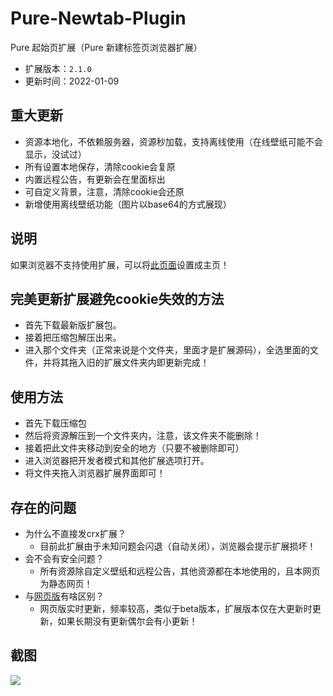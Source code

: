# Pure-Newtab-Plugin
Pure 起始页扩展（Pure 新建标签页浏览器扩展）
- 扩展版本：`2.1.0`
- 更新时间：2022-01-09

## 重大更新
- 资源本地化，不依赖服务器，资源秒加载，支持离线使用（在线壁纸可能不会显示，没试过）
- 所有设置本地保存，清除cookie会复原
- 内置远程公告，有更新会在里面标出
- 可自定义背景，注意，清除cookie会还原
- 新增使用离线壁纸功能（图片以base64的方式展现）

## 说明
如果浏览器不支持使用扩展，可以将[此页面](https://xiaoji235.github.io)设置成主页！

## 完美更新扩展避免cookie失效的方法
- 首先下载最新版扩展包。
- 接着把压缩包解压出来。
- 进入那个文件夹（正常来说是个文件夹，里面才是扩展源码），全选里面的文件，并将其拖入旧的扩展文件夹内即更新完成！

## 使用方法
- 首先下载压缩包
- 然后将资源解压到一个文件夹内，注意，该文件夹不能删除！
- 接着把此文件夹移动到安全的地方（只要不被删除即可）
- 进入浏览器把开发者模式和其他扩展选项打开。
- 将文件夹拖入浏览器扩展界面即可！

## 存在的问题
- 为什么不直接发crx扩展？
  - 目前此扩展由于未知问题会闪退（自动关闭），浏览器会提示扩展损坏！
- 会不会有安全问题？
  - 所有资源除自定义壁纸和远程公告，其他资源都在本地使用的，且本网页为静态网页！
- 与[网页版](https://xiaoji235.github.io)有啥区别？
  - 网页版实时更新，频率较高，类似于beta版本，扩展版本仅在大更新时更新，如果长期没有更新偶尔会有小更新！

## 截图
![ ](https://cdn.jsdelivr.net/gh/xiaoji235/Pure-Newtab/preview/img.png)

